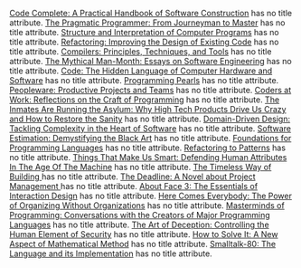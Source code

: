 [Code Complete: A Practical Handbook of Software Construction](http://www.amazon.com/Code-Complete-Practical-Handbook-Construction/dp/0735619670) has no title attribute.
[The Pragmatic Programmer: From Journeyman to Master](http://www.amazon.com/The-Pragmatic-Programmer-Journeyman-Master/dp/020161622X) has no title attribute.
[Structure and Interpretation of Computer Programs](http://www.amazon.com/Structure-Interpretation-Computer-Programs-Engineering/dp/0262510871) has no title attribute.
[Refactoring: Improving the Design of Existing Code](http://www.amazon.com/Refactoring-Improving-Design-Existing-Code/dp/0201485672) has no title attribute.
[Compilers: Principles, Techniques, and Tools](http://www.amazon.com/Compilers-Principles-Techniques-Tools-2nd/dp/0321486811) has no title attribute.
[The Mythical Man-Month: Essays on Software Engineering](http://www.amazon.com/The-Mythical-Man-Month-Engineering-Anniversary/dp/0201835959) has no title attribute.
[Code: The Hidden Language of Computer Hardware and Software](http://www.amazon.com/Code-Language-Computer-Hardware-Software/dp/0735611319/ref=sr_1_1?ie=UTF8&qid=1455988062&sr=8-1&keywords=CODE) has no title attribute.
[Programming Pearls](http://www.amazon.com/Programming-Pearls-2nd-Edition-Bentley/dp/0201657880) has no title attribute.
[Peopleware: Productive Projects and Teams](http://www.amazon.com/Peopleware-Productive-Projects-Second-Edition/dp/0932633439) has no title attribute.
[Coders at Work: Reflections on the Craft of Programming](http://www.amazon.com/Coders-Work-Reflections-Craft-Programming/dp/1430219483) has no title attribute.
[The Inmates Are Running the Asylum: Why High Tech Products Drive Us Crazy and How to Restore the Sanity](http://www.amazon.com/The-Inmates-Are-Running-Asylum/dp/0672326140) has no title attribute.
[Domain-Driven Design: Tackling Complexity in the Heart of Software](http://www.amazon.com/Domain-Driven-Design-Tackling-Complexity-Software/dp/0321125215) has no title attribute.
[Software Estimation: Demystifying the Black Art](http://www.amazon.com/Software-Estimation-Demystifying-Developer-Practices/dp/0735605351) has no title attribute.
[Foundations for Programming Languages](http://www.amazon.com/Foundations-Programming-Languages-Computing/dp/0262133210) has no title attribute.
[Refactoring to Patterns](http://www.amazon.com/Refactoring-Patterns-Joshua-Kerievsky/dp/0321213351) has no title attribute.
[Things That Make Us Smart: Defending Human Attributes In The Age Of The Machine](http://www.amazon.com/Things-That-Make-Smart-Attributes/dp/0201626950) has no title attribute.
[The Timeless Way of Building ](http://www.amazon.com/The-Timeless-Building-Christopher-Alexander/dp/0195024028) has no title attribute.
[The Deadline: A Novel about Project Management ](http://www.amazon.com/The-Deadline-Novel-Project-Management/dp/0932633390) has no title attribute.
[About Face 3: The Essentials of Interaction Design](http://www.amazon.com/About-Face-Essentials-Interaction-Design/dp/0470084111) has no title attribute.
[Here Comes Everybody: The Power of Organizing Without Organizations](http://www.amazon.com/Here-Comes-Everybody-Organizing-Organizations/dp/0143114948) has no title attribute.
[Masterminds of Programming: Conversations with the Creators of Major Programming Languages](http://www.amazon.com/Masterminds-Programming-Conversations-Creators-Languages/dp/0596515170) has no title attribute.
[The Art of Deception: Controlling the Human Element of Security](http://www.amazon.com/The-Art-Deception-Controlling-Security/dp/076454280X) has no title attribute.
[How to Solve It: A New Aspect of Mathematical Method](http://www.amazon.com/How-Solve-It-Mathematical-Princeton/dp/069111966X) has no title attribute.
[Smalltalk-80: The Language and its Implementation](http://stephane.ducasse.free.fr/FreeBooks/BlueBook/Bluebook.pdf) has no title attribute.

